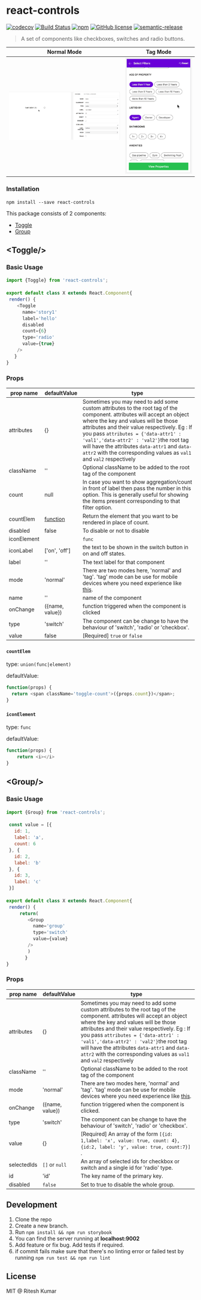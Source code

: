 # react-controls


[![codecov](https://codecov.io/gh/filter-components/react-controls/branch/master/graph/badge.svg)](https://codecov.io/gh/filter-components/react-controls)
[![Build Status](https://travis-ci.org/filter-components/react-controls.svg?branch=master)](https://travis-ci.org/filter-components/react-controls)
[![npm](https://img.shields.io/npm/v/react-controls.svg?maxAge=2592000)](https://github.com/filter-components/react-controls)
[![GitHub license](https://img.shields.io/badge/license-MIT-blue.svg)](https://raw.githubusercontent.com/filter-components/react-controls/master/LICENSE.md)
[![semantic-release](https://img.shields.io/badge/%20%20%F0%9F%93%A6%F0%9F%9A%80-semantic--release-e10079.svg)](https://github.com/semantic-release/semantic-release)

> A set of components like checkboxes, switches and radio buttons.

Normal Mode|Tag Mode
------|-----
![](demo.gif)| ![](tag.gif)

### Installation
```
npm install --save react-controls
```

This package consists of 2 components:
- [Toggle](#toggle)
- [Group](#group)

## &lt;Toggle/&gt;

### Basic Usage

```js
import {Toggle} from 'react-controls';

export default class X extends React.Component{
 render() {
    <Toggle
      name='story1'
      label='hello'
      disabled
      count={6}
      type='radio'
      value={true}
    />
   }
}
```

### Props

prop name | defaultValue | type
-------|------|------
attributes| {} |Sometimes you may need to add some custom attributes to the root tag of the component. attributes will accept an object where the key and values will be those attributes and their value respectively. Eg : If you pass `attributes = {'data-attr1' : 'val1','data-attr2' : 'val2'}`the root tag will have the attributes `data-attr1` and `data-attr2` with the corresponding values as `val1` and `val2` respectively
className| '' |Optional className to be added to the root tag of the component
count| null |In case you want to show aggregation/count in front of label then pass the number in this option. This is generally useful for showing the items present corresponding to that filter option.
countElem| [function](#countelem) | Return the element that you want to be rendered in place of count.
disabled| false |To disable or not to disable
iconElement| |`func`
iconLabel| ['on', 'off'] |the text to be shown in the switch button in on and off states.
label| '' |The text label for that component
mode| 'normal' |There are two modes here, 'normal' and 'tag'. 'tag' mode can be use for mobile devices where you need experience like [this](tag.gif).
name|''|name of the component
onChange| ({name, value}) | function triggered when the component is clicked
type| 'switch' |The component can be change to have the behaviour of 'switch', 'radio' or 'checkbox'.
value| false ️|[Required] `true` or `false`



#### `countElem`
type: `union(func|element)`

defaultValue:
```js
function(props) {
  return <span className='toggle-count'>({props.count})</span>;
}
```


#### `iconElement`
type: `func`

defaultValue:
```js
function(props) {
    return <i></i>
}
```

## &lt;Group/&gt;

### Basic Usage

```js
import {Group} from 'react-controls';

 const value = [{
   id: 1,
   label: 'a',
   count: 6
 }, {
   id: 2,
   label: 'b'
 }, {
   id: 3,
   label: 'c'
 }]

export default class X extends React.Component{
 render() {
     return(
        <Group
          name='group'
          type='switch'
          value={value}
        />
        )
       }
}
```

### Props

prop name | defaultValue | type
-------|------|------
attributes| {} |Sometimes you may need to add some custom attributes to the root tag of the component. attributes will accept an object where the key and values will be those attributes and their value respectively. Eg : If you pass `attributes = {'data-attr1' : 'val1','data-attr2' : 'val2'}`the root tag will have the attributes `data-attr1` and `data-attr2` with the corresponding values as `val1` and `val2` respectively
className| '' |Optional className to be added to the root tag of the component
mode| 'normal' |There are two modes here, 'normal' and 'tag'. 'tag' mode can be use for mobile devices where you need experience like [this]().
onChange| ({name, value}) | function triggered when the component is clicked.
type| 'switch' |The component can be change to have the behaviour of 'switch', 'radio' or 'checkbox'.
value| {} ️|[Required] An array of the form `[{id: 1,label: 'x', value: true, count: 4}, {id:2, label: 'y', value: true, count:7}]` .
selectedIds| `[]` or `null`| An array of selected ids for checkbox or switch and a single id for 'radio' type.
id| 'id' | The key name of the primary key.
disabled| `false` | Set to true to disable the whole group.

## Development
1. Clone the repo
1. Create a new branch.
1. Run `npm install && npm run storybook`
1. You can find the server running at **localhost:9002**
1. Add feature or fix bug. Add tests if required.
1. if commit fails make sure that there's no linting error or failed test by running `npm run test && npm run lint`


## License
MIT @ Ritesh Kumar
